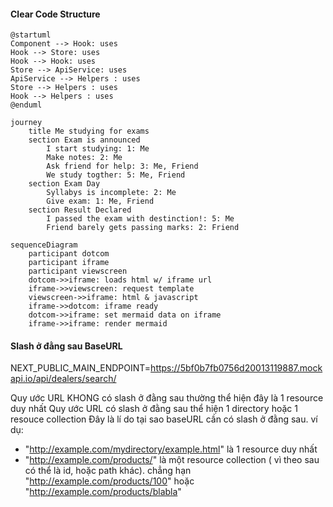 #### Clear Code Structure
```plantuml
@startuml
Component --> Hook: uses
Hook --> Store: uses
Hook --> Hook: uses
Store --> ApiService: uses
ApiService --> Helpers : uses
Store --> Helpers : uses
Hook --> Helpers : uses
@enduml
```

```mermaid
journey
	title Me studying for exams
	section Exam is announced
		I start studying: 1: Me
		Make notes: 2: Me
		Ask friend for help: 3: Me, Friend
		We study togther: 5: Me, Friend
	section Exam Day
		Syllabys is incomplete: 2: Me
		Give exam: 1: Me, Friend
	section Result Declared
		I passed the exam with destinction!: 5: Me
		Friend barely gets passing marks: 2: Friend
```

```mermaid
sequenceDiagram
    participant dotcom
    participant iframe
    participant viewscreen
    dotcom->>iframe: loads html w/ iframe url
    iframe->>viewscreen: request template
    viewscreen->>iframe: html & javascript
    iframe->>dotcom: iframe ready
    dotcom->>iframe: set mermaid data on iframe
    iframe->>iframe: render mermaid
```
#### Slash ở đằng sau BaseURL
NEXT_PUBLIC_MAIN_ENDPOINT=https://5bf0b7fb0756d20013119887.mockapi.io/api/dealers/search/


Quy ước URL KHONG có slash ở đằng sau thường thể hiện đây là 1 resource duy nhất 
Quy ước URL có slash ở đằng sau thể hiện 1 directory hoặc 1 resouce collection
Đây là lí do tại sao baseURL cần có slash ở đằng sau.
ví dụ:
- "http://example.com/mydirectory/example.html"  là 1 resource duy nhất 
- "http://example.com/products/" là một resource collection ( vì theo sau có thể là id, hoặc path khác). chẳng hạn "http://example.com/products/100" hoặc "http://example.com/products/blabla"

